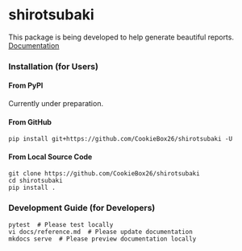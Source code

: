 # shirotsubaki

This package is being developed to help generate beautiful reports.  
[Documentation](https://shirotsubaki.readthedocs.io/en/latest/)

### Installation (for Users)

#### From PyPI

Currently under preparation.

#### From GitHub

```
pip install git+https://github.com/CookieBox26/shirotsubaki -U
```

#### From Local Source Code

```
git clone https://github.com/CookieBox26/shirotsubaki
cd shirotsubaki
pip install .
```

### Development Guide (for Developers)
```
pytest  # Please test locally
vi docs/reference.md  # Please update documentation
mkdocs serve  # Please preview documentation locally
```
